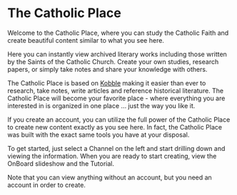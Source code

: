 # The Catholic Place

Welcome to the Catholic Place, where you can study the Catholic Faith and create beautiful content similar to what you see here. 

Here you can instantly view archived literary works including those written by the Saints of the Catholic Church. Create your own studies, research papers, or simply take notes and share your knowledge with others.

The Catholic Place is based on [Kobble](https://kobble.io) making it easier than ever to research, take notes, write articles and reference historical literature. The Catholic Place will become your favorite place - where everything you are interested in is organized in one place ... just the way you like it.

If you create an account, you can utilize the full power of the Catholic Place to create new content exactly as you see here. In fact, the Catholic Place was built with the exact same tools you have at your disposal. 

To get started, just select a Channel on the left and start drilling down and viewing the information. When you are ready to start creating, view the OnBoard slideshow and the Tutorial.

Note that you can view anything without an account, but you need an account in order to create.